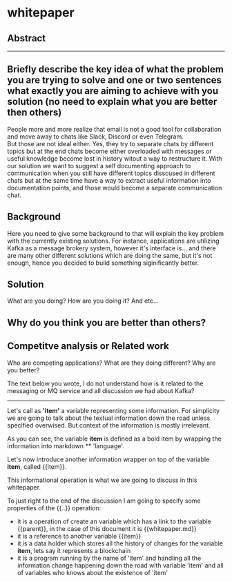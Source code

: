 # whitepaper

## Abstract

-------------
Briefly describe the key idea of what the problem you are trying to solve and one or two sentences what exactly you are aiming to achieve with you solution (no need to explain what you are better then others)
-------------

People more and more realize that email is not a good tool for collaboration and move away to chats like Slack, Discord or even Telegram.  
But those are not ideal either. Yes, they try to separate chats by different topics but at the end chats become either overloaded with messages or useful knowledge become lost in history witout a way to restructure it. 
With our solution we want to suggest a self documenting approach to communication when you still have different topics disscused in different chats but at the same time have a way to extract useful information into documentation points, and those would become a separate communication chat.  


## Background

Here you need to give some background to that will explain the key problem with the currently existing solutions. For instance, applications are utilizing Kafka as a message brokery system, however it's interface is... and there are many other different solutions which are doing the same, but it's not enough, hence you decided to build something siginificantly better.

## Solution

What are you doing? How are you doing it? And etc...

## Why do you think you are better than others?


## Competitve analysis or Related work

Who are competing applications? What are they doing different? Why are you better?



The text below you wrote, I do not understand how is it related to the messaging or MQ service and all discussion we had about Kafka?

---------------

Let's call as **'item'** a variable representing some information. For simplicity we are going to talk about the textual information down the road unless specified overwised. But context of the information is mostly irrelevant. 

As you can see, the variable **item** is defined as a bold item by wrapping the information into markdown ** 'language'.

Let's now introduce another information wrapper on top of the variable **item**, called {{item}}.

This informational operation is what we are going to discuss in this whitepaper. 

To just right to the end of the discussion I am going to specify some properties of the {{..}} operation:

* it is a operation of create an variable which has a link to the variable {{parent}}, in the case of this document it is {{whitepaper.md}}
* it is a reference to another variable {{item}}
* it is a data holder which stores all the history of changes for the variable **item**, lets say it represents a blockchain
* it is a program running by the name of 'item' and handling all the information change happening down the road with variable 'item' and all of variables who knows about the existence of 'item'
